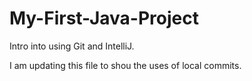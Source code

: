 # My-First-Java-Project
Intro into using Git and IntelliJ.

I am updating this file to shou the uses of local commits.
